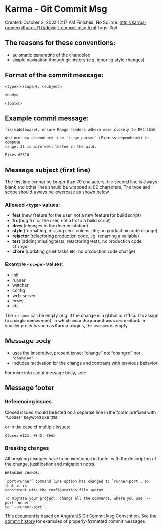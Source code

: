 # Karma - Git Commit Msg

Created: October 2, 2022 12:17 AM
Finished: No
Source: http://karma-runner.github.io/1.0/dev/git-commit-msg.html
Tags: #git

## The reasons for these conventions:

- automatic generating of the changelog
- simple navigation through git history (e.g. ignoring style changes)

## Format of the commit message:

```
<type>(<scope>): <subject>

<body>

<footer>

```

## Example commit message:

```
fix(middleware): ensure Range headers adhere more closely to RFC 2616

Add one new dependency, use `range-parser` (Express dependency) to compute
range. It is more well-tested in the wild.

Fixes #2310

```

## Message subject (first line)

The first line cannot be longer than 70 characters, the second line is always blank and other lines should be wrapped at 80 characters. The type and scope should always be lowercase as shown below.

### Allowed `<type>` values:

- **feat** (new feature for the user, not a new feature for build script)
- **fix** (bug fix for the user, not a fix to a build script)
- **docs** (changes to the documentation)
- **style** (formatting, missing semi colons, etc; no production code change)
- **refactor** (refactoring production code, eg. renaming a variable)
- **test** (adding missing tests, refactoring tests; no production code change)
- **chore** (updating grunt tasks etc; no production code change)

### Example `<scope>` values:

- init
- runner
- watcher
- config
- web-server
- proxy
- etc.

The `<scope>` can be empty (e.g. if the change is a global or difficult to assign to a single component), in which case the parentheses are omitted. In smaller projects such as Karma plugins, the `<scope>` is empty.

## Message body

- uses the imperative, present tense: “change” not “changed” nor “changes”
- includes motivation for the change and contrasts with previous behavior

For more info about message body, see:

## Message footer

### Referencing issues

Closed issues should be listed on a separate line in the footer prefixed with "Closes" keyword like this:

or in the case of multiple issues:

```
Closes #123, #245, #992

```

### Breaking changes

All breaking changes have to be mentioned in footer with the description of the change, justification and migration notes.

```
BREAKING CHANGE:

`port-runner` command line option has changed to `runner-port`, so that it is
consistent with the configuration file syntax.

To migrate your project, change all the commands, where you use `--port-runner`
to `--runner-port`.

```

This document is based on [AngularJS Git Commit Msg Convention](https://docs.google.com/document/d/1QrDFcIiPjSLDn3EL15IJygNPiHORgU1_OOAqWjiDU5Y/edit#). See the [commit history](https://github.com/karma-runner/karma/commits/master) for examples of properly-formatted commit messages.